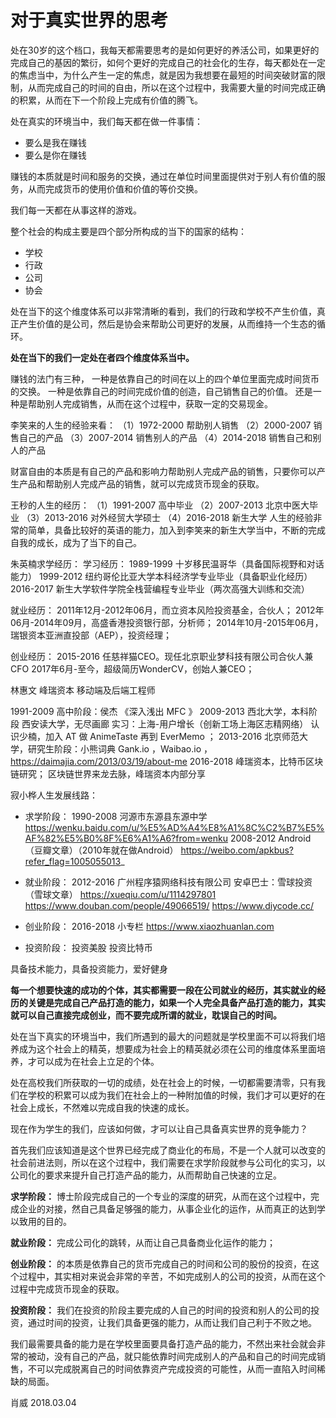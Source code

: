 # 对于真实世界的思考

处在30岁的这个档口，我每天都需要思考的是如何更好的养活公司，如果更好的完成自己的基因的繁衍，如何个更好的完成自己的社会化的生存，每天都处在一定的焦虑当中，为什么产生一定的焦虑，就是因为我想要在最短的时间突破财富的限制，从而完成自己的时间的自由，所以在这个过程中，我需要大量的时间完成正确的积累，从而在下一个阶段上完成有价值的腾飞。

处在真实的环境当中，我们每天都在做一件事情：
- 要么是我在赚钱
- 要么是你在赚钱

赚钱的本质就是时间和服务的交换，通过在单位时间里面提供对于别人有价值的服务，从而完成货币的使用价值和价值的等价交换。

我们每一天都在从事这样的游戏。

整个社会的构成主要是四个部分所构成的当下的国家的结构：
- 学校
- 行政
- 公司
- 协会

处在当下的这个维度体系可以非常清晰的看到，我们的行政和学校不产生价值，真正产生价值的是公司，然后是协会来帮助公司更好的发展，从而维持一个生态的循环。

**处在当下的我们一定处在者四个维度体系当中。**

赚钱的法门有三种，
一种是依靠自己的时间在以上的四个单位里面完成时间货币的交换。
一种是依靠自己的时间完成价值的创造，自己销售自己的价值。
还是一种是帮助别人完成销售，从而在这个过程中，获取一定的交易现金。

李笑来的人生的经验来看：
（1）1972-2000 帮助别人销售
（2）2000-2007 销售自己的产品
（3）2007-2014 销售别人的产品
（4）2014-2018 销售自己和别人的产品

财富自由的本质是有自己的产品和影响力帮助别人完成产品的销售，只要你可以产生产品和帮助别人完成产品的销售，就可以完成货币现金的获取。

王秒的人生的经历：
（1）1991-2007 高中毕业
（2）2007-2013 北京中医大毕业
（3）2013-2016 对外经贸大学硕士
（4）2016-2018 新生大学
人生的经验非常的简单，具备比较好的英语的能力，加入到李笑来的新生大学当中，不断的完成自我的成长，成为了当下的自己。

朱英楠求学经历：
学习经历：
1989-1999 十岁移民温哥华（具备国际视野和对话能力）
1999-2012 纽约哥伦比亚大学本科经济学专业毕业（具备职业化经历）
2016-2017 新生大学软件学院全栈营编程专业毕业（两次高强大训练和交流）

就业经历：
2011年12月-2012年06月，而立资本风险投资基金，合伙人；
2012年06月-2014年09月，高盛香港投资银行部，分析师；
2014年10月-2015年06月，瑞银资本亚洲直投部（AEP），投资经理；

创业经历：
2015-2016 任慈祥猫CEO。现任北京职业梦科技有限公司合伙人兼CFO
2017年6月-至今，超级简历WonderCV，创始人兼CEO；


林惠文 峰瑞资本 移动端及后端工程师

1991-2009 高中阶段：侯杰 《深入浅出 MFC 》
2009-2013 西北大学，本科阶段 西安读大学，无尽画廊
实习：上海-用户增长（创新工场上海区志精网络）
认识少楠，加入 AT 做 AnimeTaste 再到 EverMemo ；
2013-2016 北京师范大学，研究生阶段：小熊词典  Gank.io ，Waibao.io ，
https://daimajia.com/2013/03/19/about-me
2016-2018 峰瑞资本，比特币区块链研究；
区块链世界来龙去脉，峰瑞资本内部分享

寂小桦人生发展线路：

- 求学阶段：
1990-2008 河源市东源县东源中学
https://wenku.baidu.com/u/%E5%AD%A4%E8%A1%8C%C2%B7%E5%AF%82%E5%B0%8F%E6%A1%A6?from=wenku
2008-2012 Android（豆瓣文章）（2010年就在做Android）
https://weibo.com/apkbus?refer_flag=1005055013_
- 就业阶段：
2012-2016 广州程序猿网络科技有限公司 安卓巴士：雪球投资 （雪球文章）
https://xueqiu.com/u/1114297801
https://www.douban.com/people/49066519/
https://www.diycode.cc/

- 创业阶段：
2016-2018 小专栏
https://www.xiaozhuanlan.com

- 投资阶段：
投资美股
投资比特币

具备技术能力，具备投资能力，爱好健身

**每一个想要快速的成功的个体，其实都需要一段在公司就业的经历，其实就业的经历的关键是完成自己产品打造的能力，如果一个人完全具备产品打造的能力，其实就可以自己直接完成创业，而不要完成所谓的就业，耽误自己的时间。**

处在当下真实的环境当中，我们所遇到的最大的问题就是学校里面不可以将我们培养成为这个社会上的精英，想要成为社会上的精英就必须在公司的维度体系里面培养，才可以成为在社会上立足的个体。

处在高校我们所获取的一切的成绩，处在社会上的时候，一切都需要清零，只有我们在学校的积累可以成为我们在社会上的一种附加值的时候，我们才可以更好的在社会上成长，不然难以完成自我的快速的成长。

现在作为学生的我们，应该如何做，才可以让自己具备真实世界的竞争能力？

首先我们应该知道是这个世界已经完成了商业化的布局，不是一个人就可以改变的社会前进法则，所以在这个过程中，我们需要在求学阶段就参与公司化的实习，以公司化的要求来提升自己打造产品的能力，从而帮助自己快速的立足。

**求学阶段：**
博士阶段完成自己的一个专业的深度的研究，从而在这个过程中，完成企业的对接，然自己具备足够强的能力，从事企业化的运作，从而真正的达到学以致用的目的。

**就业阶段：**
完成公司化的跳转，从而让自己具备商业化运作的能力；

**创业阶段：**
的本质是依靠自己的货币完成自己的时间和公司的股份的投资，在这个过程中，其实相对来说会非常的辛苦，不如完成别人的公司的投资，从而在这个过程中完成货币现金的获取。

**投资阶段：**
我们在投资的阶段主要完成的人自己的时间的投资和别人的公司的投资，通过时间的投资，让我们具备更强的能力，从而让我们自己利于不败之地。

我们最需要具备的能力是在学校里面要具备打造产品的能力，不然出来社会就会非常的被动，没有自己的产品，就只能依靠时间完成别人的产品和自己的时间完成销售，不可以完成脱离自己的时间依靠资产完成投资的可能性，从而一直陷入时间稀缺的局面。

肖威
2018.03.04
